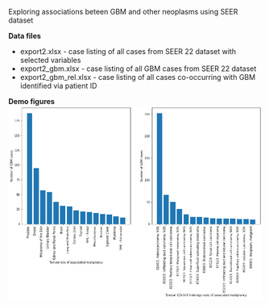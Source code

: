 Exploring associations beteen GBM and other neoplasms using SEER dataset

**Data files**
- export2.xlsx - case listing of all cases from SEER 22 dataset with selected variables
- export2_gbm.xlsx - case listing of all GBM cases from SEER 22 dataset
- export2_gbm_rel.xlsx - case listing of all cases co-occurring with GBM identified via patient ID


**Demo figures**
![Figure](demo/GBM_associations.png)